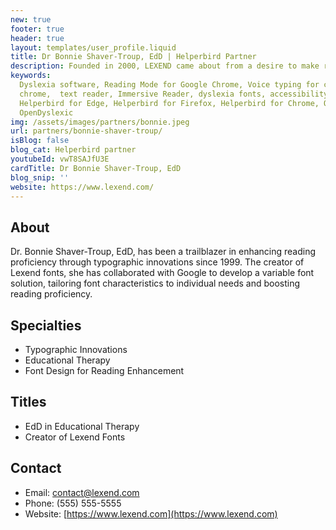 ```yaml
---
new: true
footer: true
header: true
layout: templates/user_profile.liquid
title: Dr Bonnie Shaver-Troup, EdD | Helperbird Partner
description: Founded in 2000, LEXEND came about from a desire to make reading easier for everyone. As an Educational Therapist, Bonnie Shaver-Troup, EdD, observed that reading issues masked the individual’s true capability and intelligence. 
keywords:
  Dyslexia software, Reading Mode for Google Chrome, Voice typing for chrome, Text to speech for
  chrome,  text reader, Immersive Reader, dyslexia fonts, accessibility software, dyslexia software,
  Helperbird for Edge, Helperbird for Firefox, Helperbird for Chrome, Opendyslexic for Chrome,
  OpenDyslexic
img: /assets/images/partners/bonnie.jpeg
url: partners/bonnie-shaver-troup/
isBlog: false
blog_cat: Helperbird partner
youtubeId: vwT8SAJfU3E
cardTitle: Dr Bonnie Shaver-Troup, EdD
blog_snip: ''
website: https://www.lexend.com/
---
```




## About
Dr. Bonnie Shaver-Troup, EdD, has been a trailblazer in enhancing reading proficiency through typographic innovations since 1999. The creator of Lexend fonts, she has collaborated with Google to develop a variable font solution, tailoring font characteristics to individual needs and boosting reading proficiency.

## Specialties
- Typographic Innovations
- Educational Therapy
- Font Design for Reading Enhancement

## Titles
- EdD in Educational Therapy
- Creator of Lexend Fonts

## Contact
- Email: contact@lexend.com
- Phone: (555) 555-5555
- Website: [https://www.lexend.com](https://www.lexend.com)

